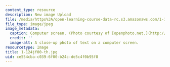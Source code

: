 ```yaml
---
content_type: resource
description: New image Upload
file: /media/https%3A/open-learning-course-data-rc.s3.amazonaws.com/1-124j-foundations-of-software-engineering-fall-2000/ce554cbac0396f00b24cde5c4f0b95f8_1-124jf00-th.jpg
file_type: image/jpeg
image_metadata:
  caption: Computer screen. (Photo courtesy of [openphoto.net.](http://www.openphoto.net.))
  credit: ''
  image-alt: A close-up photo of text on a computer screen.
resourcetype: Image
title: 1-124jf00-th.jpg
uid: ce554cba-c039-6f00-b24c-de5c4f0b95f8
---
```

